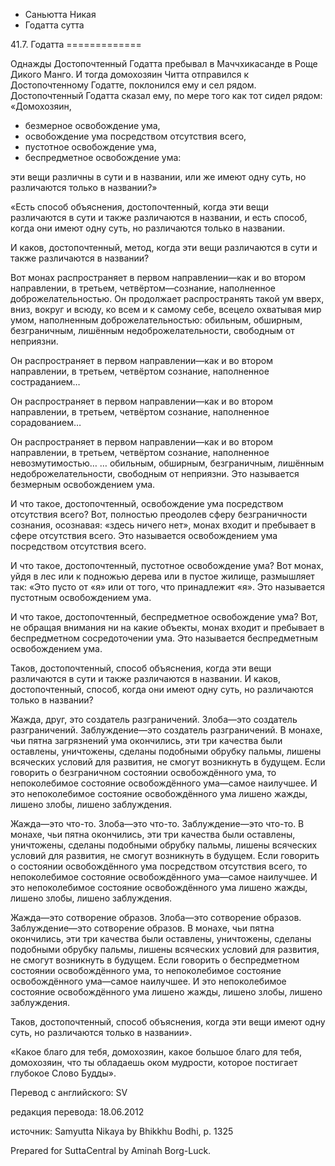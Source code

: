 









* Саньютта Никая
* Годатта сутта


41\.7\. Годатта
\=\=\=\=\=\=\=\=\=\=\=\=\=



Однажды Достопочтенный Годатта пребывал в Маччхикасанде в Роще Дикого Манго\. И тогда домохозяин Читта отправился к Достопочтенному Годатте, поклонился ему и сел рядом\. Достопочтенный Годатта сказал ему, по мере того как тот сидел рядом: «Домохозяин,


* безмерное освобождение ума,
* освобождение ума посредством отсутствия всего,
* пустотное освобождение ума,
* беспредметное освобождение ума:


эти вещи различны в сути и в названии, или же имеют одну суть, но различаются только в названии?»


«Есть способ объяснения, достопочтенный, когда эти вещи различаются в сути и также различаются в названии, и есть способ, когда они имеют одну суть, но различаются только в названии\.


И каков, достопочтенный, метод, когда эти вещи различаются в сути и также различаются в названии?


Вот монах распространяет в первом направлении—как и во втором направлении, в третьем, четвёртом—сознание, наполненное доброжелательностью\. Он продолжает распространять такой ум вверх, вниз, вокруг и всюду, ко всем и к самому себе, всецело охватывая мир умом, наполненным доброжелательностью: обильным, обширным, безграничным, лишённым недоброжелательности, свободным от неприязни\.


Он распространяет в первом направлении—как и во втором направлении, в третьем, четвёртом сознание, наполненное состраданием…


Он распространяет в первом направлении—как и во втором направлении, в третьем, четвёртом сознание, наполненное сорадованием…


Он распространяет в первом направлении—как и во втором направлении, в третьем, четвёртом сознание, наполненное невозмутимостью… … обильным, обширным, безграничным, лишённым недоброжелательности, свободным от неприязни\. Это называется безмерным освобождением ума\.


И что такое, достопочтенный, освобождение ума посредством отсутствия всего? Вот, полностью преодолев сферу безграничности сознания, осознавая: «здесь ничего нет», монах входит и пребывает в сфере отсутствия всего\. Это называется освобождением ума посредством отсутствия всего\.


И что такое, достопочтенный, пустотное освобождение ума? Вот монах, уйдя в лес или к подножью дерева или в пустое жилище, размышляет так: «Это пусто от «я» или от того, что принадлежит «я»\. Это называется пустотным освобождением ума\.


И что такое, достопочтенный, беспредметное освобождение ума? Вот, не обращая внимания ни на какие объекты, монах входит и пребывает в беспредметном сосредоточении ума\. Это называется беспредметным освобождением ума\.


Таков, достопочтенный, способ объяснения, когда эти вещи различаются в сути и также различаются в названии\. И каков, достопочтенный, способ, когда они имеют одну суть, но различаются только в названии?


Жажда, друг, это создатель разграничений\. Злоба—это создатель разграничений\. Заблуждение—это создатель разграничений\. В монахе, чьи пятна загрязнений ума окончились, эти три качества были оставлены, уничтожены, сделаны подобными обрубку пальмы, лишены всяческих условий для развития, не смогут возникнуть в будущем\. Если говорить о безграничном состоянии освобождённого ума, то непоколебимое состояние освобождённого ума—самое наилучшее\. И это непоколебимое состояние освобождённого ума лишено жажды, лишено злобы, лишено заблуждения\.


Жажда—это что\-то\. Злоба—это что\-то\. Заблуждение—это что\-то\. В монахе, чьи пятна окончились, эти три качества были оставлены, уничтожены, сделаны подобными обрубку пальмы, лишены всяческих условий для развития, не смогут возникнуть в будущем\. Если говорить о состоянии освобождённого ума посредством отсутствия всего, то непоколебимое состояние освобождённого ума—самое наилучшее\. И это непоколебимое состояние освобождённого ума лишено жажды, лишено злобы, лишено заблуждения\.


Жажда—это сотворение образов\. Злоба—это сотворение образов\. Заблуждение—это сотворение образов\. В монахе, чьи пятна окончились, эти три качества были оставлены, уничтожены, сделаны подобными обрубку пальмы, лишены всяческих условий для развития, не смогут возникнуть в будущем\. Если говорить о беспредметном состоянии освобождённого ума, то непоколебимое состояние освобождённого ума—самое наилучшее\. И это непоколебимое состояние освобождённого ума лишено жажды, лишено злобы, лишено заблуждения\.


Таков, достопочтенный, способ объяснения, когда эти вещи имеют одну суть, но различаются только в названии»\.


«Какое благо для тебя, домохозяин, какое большое благо для тебя, домохозяин, что ты обладаешь оком мудрости, которое постигает глубокое Слово Будды»\.



Перевод с английского: SV


редакция перевода: 18\.06\.2012


источник: Samyutta Nikaya by Bhikkhu Bodhi, p\. 1325


Prepared for SuttaCentral by Aminah Borg\-Luck\.






